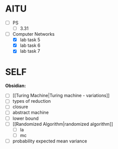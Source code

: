 # AITU
- [ ] PS
	- [ ] 3.31
- [ ] Computer Networks
	- [x] lab task 5
	- [x] lab task 6
	- [x] lab task 7

# SELF

**Obsidian:**
- [ ] [[Turing Machine|Turing machine - variations]]
- [ ] types of reduction
- [ ] closure
- [ ] abstract machine
- [ ] lower bound
- [ ] [[Randomized Algorithm|randomized algorithm]]
  - [ ] la
  - [ ] mc
- [ ] probability expected mean variance
